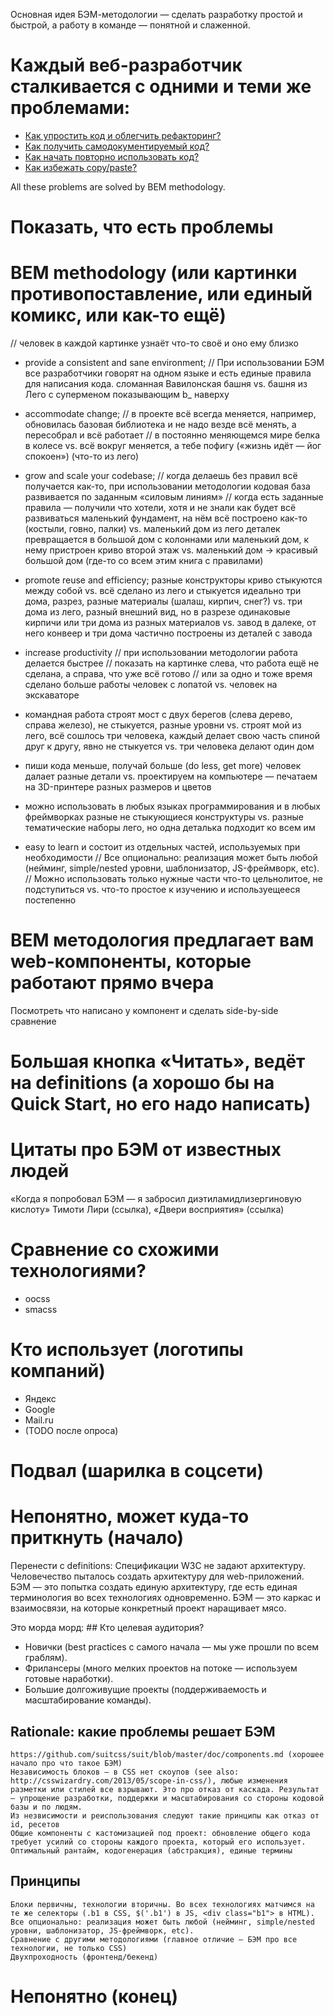
Основная идея БЭМ-методологии — сделать разработку простой и быстрой, а работу в команде — понятной и слаженной.

# Каждый веб-разработчик сталкивается с одними и теми же проблемами:

* [Как упростить код и облегчить рефакторинг?](https://ru.bem.info/method/solved-problems/#Как-упростить-код-и-облегчить-рефакторинг)
* [Как получить самодокументируемый код?](https://ru.bem.info/method/solved-problems/#Как-получить-самодокументируемый-код)
* [Как начать повторно использовать код?](https://ru.bem.info/method/solved-problems/#Как-начать-повторно-использовать-код-и-избежать-взаимного-влияния-компонентов-друг-на-друга)
* [Как избежать copy/paste?](https://ru.bem.info/method/solved-problems/#Как-разместить-несколько-сущностей-на-одном-dom-узле-и-избежать-copy-paste)

All these problems are solved by BEM methodology.

# Показать, что есть проблемы

# BEM methodology (или картинки противопоставление, или единый комикс, или как-то ещё)
// человек в каждой картинке узнаёт что-то своё и оно ему близко 

* provide a consistent and sane environment;
  // При использовании БЭМ все разработчики говорят на одном языке и есть единые правила для написания кода.
  сломанная Вавилонская башня vs. башня из Лего с суперменом показывающим b_ наверху

* accommodate change;
  // в проекте всё всегда меняется, например, обновилась базовая библиотека и не надо везде всё менять, а пересобрал и всё работает
  // в постоянно меняющемся мире
  белка в колесе vs. всё вокруг меняется, а тебе пофигу («жизнь идёт — йог спокоен») (что-то из лего)

* grow and scale your codebase;
  // когда делаешь без правил всё получается как-то, при использовании методологии кодовая база развивается по заданным «силовым линиям»
  // когда есть заданные правила — получили что хотели, хотя и не знали как будет всё развиваться
  маленький фундамент, на нём всё построено как-то (костыли, говно, палки)  vs. маленький дом из лего деталек превращается в большой дом с колоннами
  или маленький дом, к нему пристроен криво второй этаж vs. маленький дом -> красивый большой дом (где-то со всем этим книга с правилами)

* promote reuse and efficiency;
  разные конструкторы криво стыкуются между собой vs. всё сделано из лего и стыкуется идеально
  три дома, разрез, разные материалы (шалаш, кирпич, снег?) vs. три дома из лего, разный внешний вид, но в разрезе одинаковые кирпичи
  или три дома из разных материалов vs. завод в далеке, от него конвеер и три дома частично построены из деталей с завода

* increase productivity
  // при использовании методологии работа делается быстрее
  // показать на картинке слева, что работа ещё не сделана, а справа, что уже всё готово
  // или за одно и тоже время сделано больше работы
  человек с лопатой vs. человек на экскаваторе

* командная работа
  строят мост с двух берегов (слева дерево, справа железо), не стыкуется, разные уровни vs. строят мой из лего, всё сошлось
  три человека, каждый делает свою часть спиной друг к другу, явно не стыкуется vs. три человека делают один дом

* пиши кода меньше, получай больше (do less, get more)
  человек далает разные детали vs. проектируем на компьютере — печатаем на 3D-принтере разных размеров и цветов

* можно использовать в любых языках программирования и в любых фреймворках
  разные не стыкующиеся конструктуры vs. разные тематические наборы лего, но одна деталька подходит ко всем им

* easy to learn и состоит из отдельных частей, используемых при необходимости
  // Все опционально: реализация может быть любой (нейминг, simple/nested уровни, шаблонизатор, JS-фреймворк, etc).
  // Можно использовать только нужные части
  что-то цельнолитое, не подступиться vs. что-то простое к изучению и используещееся постепенно

# BEM методология предлагает вам web-компоненты, которые работают прямо вчера

Посмотреть что написано у компонент и сделать side-by-side сравнение

# Большая кнопка «Читать», ведёт на definitions (а хорошо бы на Quick Start, но его надо написать)

# Цитаты про БЭМ от известных людей

«Когда я попробовал БЭМ — я забросил диэтиламидлизергиновую кислоту»
  Тимоти Лири (ссылка), «Двери восприятия» (ссылка)

# Сравнение со схожими технологиями?
* oocss
* smacss

# Кто использует (логотипы компаний)
* Яндекс
* Google
* Mail.ru
* (TODO после опроса)

# Подвал (шарилка в соцсети)





# Непонятно, может куда-то приткнуть (начало)

Перенести с definitions: Спецификации W3C не задают архитектуру. Человечество пыталось создать архитектуру для web-приложений. БЭМ — это попытка создать единую архитектуру, где есть единая терминология во всех технологиях одновременно. БЭМ — это каркас и взаимосвязи, на которые конкретный проект наращивает мясо.

Это морда морд: ## Кто целевая аудитория?
* Новички (best practices с самого начала — мы уже прошли по всем граблям).
* Фрилансеры (много мелких проектов на потоке — используем готовые наработки).
* Большие долгоживущие проекты (поддерживаемость и масштабирование команды).

## Rationale: какие проблемы решает БЭМ
    https://github.com/suitcss/suit/blob/master/doc/components.md (хорошее начало про что такое БЭМ)
    Независимость блоков — в CSS нет скоупов (see also: http://csswizardry.com/2013/05/scope-in-css/), любые изменения разметки или стилей все взрывают. Это про отказ от каскада. Результат — упрощение разработки, поддержки и масштабирования со стороны кодовой базы и по людям.
    Из незвисимости и реиспользования следуют такие принципы как отказ от id, ресетов
    Общие компоненты с кастомизацией под проект: обновление общего кода требует усилий со стороны каждого проекта, который его использует.
    Оптимальный рантайм, кодогенерация (абстракция), единые термины

## Принципы

    Блоки первичны, технологии вторичны. Во всех технологиях матчимся на те же селекторы (.b1 в CSS, $('.b1') в JS, <div class="b1"> в HTML).
    Все опционально: реализация может быть любой (нейминг, simple/nested уровни, шаблонизатор, JS-фреймворк, etc).
    Сравнение с другими методологиями (главное отличие — БЭМ про все технологии, не только CSS)
    Двухпроходность (фронтенд/бекенд)
# Непонятно (конец)



